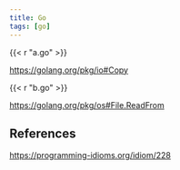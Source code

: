 ```yaml
---
title: Go
tags: [go]
---
```


{{< r "a.go" >}}

<https://golang.org/pkg/io#Copy>

{{< r "b.go" >}}

<https://golang.org/pkg/os#File.ReadFrom>

## References

<https://programming-idioms.org/idiom/228>

